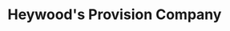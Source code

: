 ---
title: "Heywood's Provision Company"
url: /marietta/heywoods-provision-company/
shop: Metzgerei
---